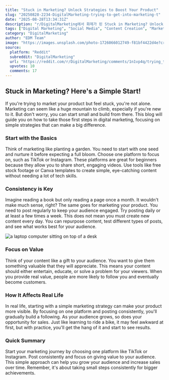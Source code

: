 ```yaml
---
title: "Stuck in Marketing? Unlock Strategies to Boost Your Product"
slug: "20250828-2234-DigitalMarketing-trying-to-get-into-marketing-t"
date: "2025-08-28T13:34:31Z"
description: "r/DigitalMarketing에서 화제가 된 Stuck in Marketing? Unlock Strategies to Boost Your Product에 대한 깊이 있는 분석과 인사이트"
tags: ["Digital Marketing", "Social Media", "Content Creation", "Marketing Tips"]
category: "DigitalMarketing"
author: "EDM Team"
image: "https://images.unsplash.com/photo-1726066012749-f81bf4422d4e?crop=entropy&cs=tinysrgb&fit=max&fm=jpg&ixid=M3w3OTU0NDF8MHwxfHNlYXJjaHw1MHx8ZGlnaXRhbCUyMG1hcmtldGluZ3xlbnwxfDB8fHwxNzU2Mzg4MDU5fDA&ixlib=rb-4.1.0&q=80&w=1080"
source:
  platform: "Reddit"
  subreddit: "DigitalMarketing"
  url: "https://reddit.com/r/DigitalMarketing/comments/1n1vp4q/trying_to_get_into_marketing_to_advertise_my/"
  upvotes: 10
  comments: 17
---
```


## Stuck in Marketing? Here's a Simple Start!

If you're trying to market your product but feel stuck, you're not alone. Marketing can seem like a huge mountain to climb, especially if you're new to it. But don't worry, you can start small and build from there. This blog will guide you on how to take those first steps in digital marketing, focusing on simple strategies that can make a big difference.

### Start with the Basics

Think of marketing like planting a garden. You need to start with one seed and nurture it before expecting a full bloom. Choose one platform to focus on, such as TikTok or Instagram. These platforms are great for beginners because they allow you to share short, engaging videos. Use tools like free stock footage or Canva templates to create simple, eye-catching content without needing a lot of tech skills.

### Consistency is Key

Imagine reading a book but only reading a page once a month. It wouldn't make much sense, right? The same goes for marketing your product. You need to post regularly to keep your audience engaged. Try posting daily or at least a few times a week. This does not mean you must create new content every day. You can repurpose content, test different types of posts, and see what works best for your audience.

![a laptop computer sitting on top of a desk](https://images.unsplash.com/photo-1709281847802-9aef10b6d4bf?crop=entropy&cs=tinysrgb&fit=max&fm=jpg&ixid=M3w3OTU0NDF8MHwxfHNlYXJjaHwxNnx8c2VvfGVufDF8MHx8fDE3NTYzODgwNjB8MA&ixlib=rb-4.1.0&q=80&w=1080)

### Focus on Value

Think of your content like a gift to your audience. You want to give them something valuable that they will appreciate. This means your content should either entertain, educate, or solve a problem for your viewers. When you provide real value, people are more likely to follow you and eventually become customers. 

### How It Affects Real Life

In real life, starting with a simple marketing strategy can make your product more visible. By focusing on one platform and posting consistently, you'll gradually build a following. As your audience grows, so does your opportunity for sales. Just like learning to ride a bike, it may feel awkward at first, but with practice, you'll get the hang of it and start to see results.

### Quick Summary

Start your marketing journey by choosing one platform like TikTok or Instagram. Post consistently and focus on giving value to your audience. This simple approach can help you grow your audience and increase sales over time. Remember, it's about taking small steps consistently for bigger achievements.